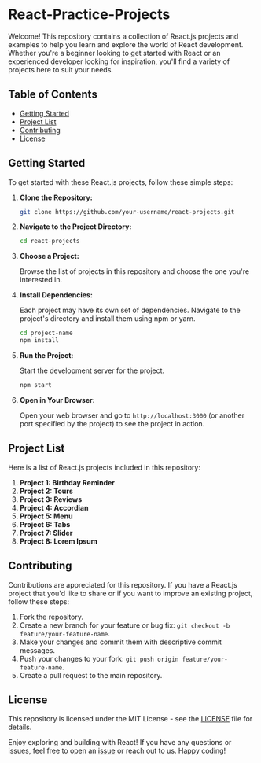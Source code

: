 # React-Practice-Projects

Welcome! This repository contains a collection of React.js projects and examples to help you learn and explore the world of React development. Whether you're a beginner looking to get started with React or an experienced developer looking for inspiration, you'll find a variety of projects here to suit your needs.

## Table of Contents

- [Getting Started](#getting-started)
- [Project List](#project-list)
- [Contributing](#contributing)
- [License](#license)

## Getting Started

To get started with these React.js projects, follow these simple steps:

1. **Clone the Repository:**

   ```bash
   git clone https://github.com/your-username/react-projects.git
   ```

2. **Navigate to the Project Directory:**

   ```bash
   cd react-projects
   ```

3. **Choose a Project:**

   Browse the list of projects in this repository and choose the one you're interested in.

4. **Install Dependencies:**

   Each project may have its own set of dependencies. Navigate to the project's directory and install them using npm or yarn.

   ```bash
   cd project-name
   npm install
   ```

5. **Run the Project:**

   Start the development server for the project.

   ```bash
   npm start
   ```

6. **Open in Your Browser:**

   Open your web browser and go to `http://localhost:3000` (or another port specified by the project) to see the project in action.

## Project List

Here is a list of React.js projects included in this repository:

1. **Project 1: Birthday Reminder**
2. **Project 2: Tours**
3. **Project 3: Reviews**
4. **Project 4: Accordian**   
5. **Project 5: Menu**
6. **Project 6: Tabs**
7. **Project 7: Slider**
8. **Project 8: Lorem Ipsum**

## Contributing

Contributions are appreciated for this repository. If you have a React.js project that you'd like to share or if you want to improve an existing project, follow these steps:

1. Fork the repository.
2. Create a new branch for your feature or bug fix: `git checkout -b feature/your-feature-name`.
3. Make your changes and commit them with descriptive commit messages.
4. Push your changes to your fork: `git push origin feature/your-feature-name`.
5. Create a pull request to the main repository.

## License

This repository is licensed under the MIT License - see the [LICENSE](LICENSE) file for details.

Enjoy exploring and building with React! If you have any questions or issues, feel free to open an [issue](https://github.com/your-username/react-projects/issues) or reach out to us. Happy coding!

